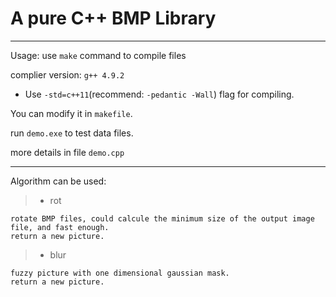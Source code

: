 # A pure C++ BMP Library

---

Usage: use `make` command to compile files

complier version: `g++ 4.9.2`
- Use `-std=c++11`(recommend: `-pedantic -Wall`) flag for compiling.

You can modify it in `makefile`.

run `demo.exe` to test data files.

more details in file `demo.cpp`

---

Algorithm can be used:

> + rot

    rotate BMP files, could calcule the minimum size of the output image file, and fast enough.
    return a new picture.

> + blur

    fuzzy picture with one dimensional gaussian mask. 
    return a new picture.
